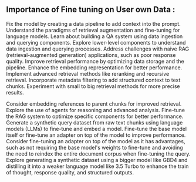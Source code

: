 ## Importance of Fine tuning on User own Data : 

Fix the model by creating a data pipeline to add context into the prompt. Understand the paradigms of retrieval augmentation and fine-tuning for language models. Learn about building a QA system using data ingestion and querying components. Explore lower-level components to understand data ingestion and querying processes. Address challenges with naive RAG (retrieval-augmented generation) applications, such as poor response quality. Improve retrieval performance by optimizing data storage and the pipeline. Enhance the embedding representation for better performance. Implement advanced retrieval methods like reranking and recursive retrieval. Incorporate metadata filtering to add structured context to text chunks. Experiment with small to big retrieval methods for more precise results.


Consider embedding references to parent chunks for improved retrieval. Explore the use of agents for reasoning and advanced analysis. Fine-tune the RAG system to optimize specific components for better performance. Generate a synthetic query dataset from raw text chunks using language models (LLMs) to fine-tune and embed a model. Fine-tune the base model itself or fine-tune an adapter on top of the model to improve performance. Consider fine-tuning an adapter on top of the model as it has advantages, such as not requiring the base model's weights to fine-tune and avoiding the need to reindex the entire document corpus when fine-tuning the query. Explore generating a synthetic dataset using a bigger model like GBD4 and distilling it into a weaker language model like 3.5 Turbo to enhance the train of thought, response quality, and structured outputs.
